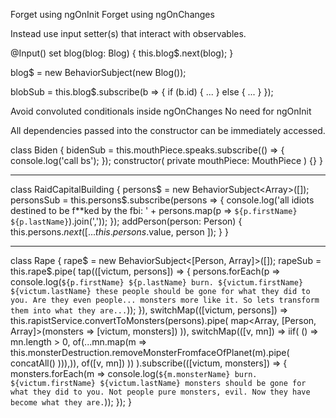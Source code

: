 Forget using ngOnInit
Forget using ngOnChanges

Instead use input setter(s) that interact with observables.

@Input() set blog(blog: Blog) {
  this.blog$.next(blog);
}

blog$ = new BehaviorSubject<Blog>(new Blog());

blobSub = this.blog$.subscribe(b => {
  if (b.id) {
    ...
  } else {
    ...
  }
});

Avoid convoluted conditionals inside ngOnChanges
No need for ngOnInit

All dependencies passed into the constructor can be immediately accessed.

class Biden {
  bidenSub = this.mouthPiece.speaks.subscribe(() => {
    console.log('call bs');
  });
  constructor(
    private mouthPiece: MouthPiece
  ) {}
}

--------------------

class RaidCapitalBuilding {
  persons$ = new BehaviorSubject<Array<Person>>([]);
  personsSub = this.persons$.subscribe(persons => {
    console.log('all idiots destined to be f**ked by the fbi: ' + persons.map(p => `${p.firstName} ${p.lastName}`).join(','));
  });
  addPerson(person: Person) {
    this.persons$.next([ ...this.persons$.value, person ]);
  }
}

---------------------

class Rape {
  rape$ = new BehaviorSubject<[Person, Array<Person>]>([]);
  rapeSub = this.rape$.pipe(
    tap(([victum, persons]) => {
      persons.forEach(p => console.log(`${p.firstName} ${p.lastName} burn. ${victum.firstName} ${victum.lastName} these people should be gone for what they did to you. Are they even people... monsters more like it. So lets transform them into what they are...`));
    }),
    switchMap(([victum, persons]) => this.rapistService.convertToMonsters(persons).pipe(
      map<Array<Monster>, [Person, Array<Monster>]>(monsters => [victum, monsters])
    )),
    switchMap(([v, mn]) => iif(
      () => mn.length > 0,
      of(...mn.map(m => this.monsterDestruction.removeMonsterFromfaceOfPlanet(m).pipe(
        concatAll()
      ))),)),
      of([v, mn])
    ))
  ).subscribe(([victum, monsters]) => {
    monsters.forEach(m => console.log(`${m.monsterName} burn. ${victum.firstName} ${victum.lastName} monsters should be gone for what they did to you. Not people pure monsters, evil. Now they have become what they are.`));
  });
}